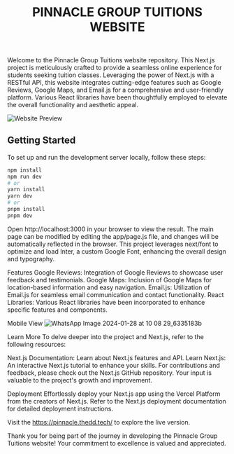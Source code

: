 <div align="center">
  <h1>PINNACLE GROUP TUITIONS WEBSITE</h1>
</div>
<br>

Welcome to the Pinnacle Group Tuitions website repository. This Next.js project is meticulously crafted to provide a seamless online experience for students seeking tuition classes. Leveraging the power of Next.js with a RESTful API, this website integrates cutting-edge features such as Google Reviews, Google Maps, and Email.js for a comprehensive and user-friendly platform. Various React libraries have been thoughtfully employed to elevate the overall functionality and aesthetic appeal.

![Website Preview](https://github.com/PrabirKalwani/PGT_Website/assets/140951916/390b3025-3621-4d27-ac9a-7763cee804dd)

## Getting Started

To set up and run the development server locally, follow these steps:

```bash
npm install
npm run dev
# or
yarn install
yarn dev
# or
pnpm install
pnpm dev

```
Open http://localhost:3000 in your browser to view the result. The main page can be modified by editing the app/page.js file, and changes will be automatically reflected in the browser.
This project leverages next/font to optimize and load Inter, a custom Google Font, enhancing the overall design and typography.

Features
Google Reviews: Integration of Google Reviews to showcase user feedback and testimonials.
Google Maps: Inclusion of Google Maps for location-based information and easy navigation.
Email.js: Utilization of Email.js for seamless email communication and contact functionality.
React Libraries: Various React libraries have been incorporated to enhance specific features and components.

Mobile View
![WhatsApp Image 2024-01-28 at 10 08 29_6335183b](https://github.com/PrabirKalwani/PGT_Website/assets/140951916/708ec4ee-ee29-4442-9a8a-2c3729253de4)


Learn More
To delve deeper into the project and Next.js, refer to the following resources:

Next.js Documentation: Learn about Next.js features and API.
Learn Next.js: An interactive Next.js tutorial to enhance your skills.
For contributions and feedback, please check out the Next.js GitHub repository. Your input is valuable to the project's growth and improvement.

Deployment
Effortlessly deploy your Next.js app using the Vercel Platform from the creators of Next.js. Refer to the Next.js deployment documentation for detailed deployment instructions.

Visit the https://pinnacle.thedd.tech/ to explore the live version.

Thank you for being part of the journey in developing the Pinnacle Group Tuitions website! Your commitment to excellence is valued and appreciated.
